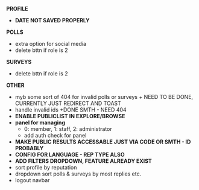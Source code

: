 **PROFILE**

- **DATE NOT SAVED PROPERLY**

**POLLS**
- extra option for social media
- delete bttn if role is 2

**SURVEYS**
- delete bttn if role is 2

**OTHER**

- myb some sort of 404 for invalid polls or surveys + NEED TO BE DONE, CURRENTLY JUST REDIRECT AND TOAST
- handle invalid ids +DONE SMTH - NEED 404
- **ENABLE PUBLICLIST IN EXPLORE/BROWSE**
- **panel for managing**
  - 0: member, 1: staff, 2: administrator
  - add auth check for panel
- **MAKE PUBLIC RESULTS ACCESSABLE JUST VIA CODE OR SMTH - ID PROBABLY**
- **CONFIG FOR LANGUAGE - REP TYPE ALSO**
- **ADD FILTERS DROPDOWN, FEATURE ALREADY EXIST**
- sort profile by reputation
- dropdown sort polls & surveys by most replies etc.
- logout navbar